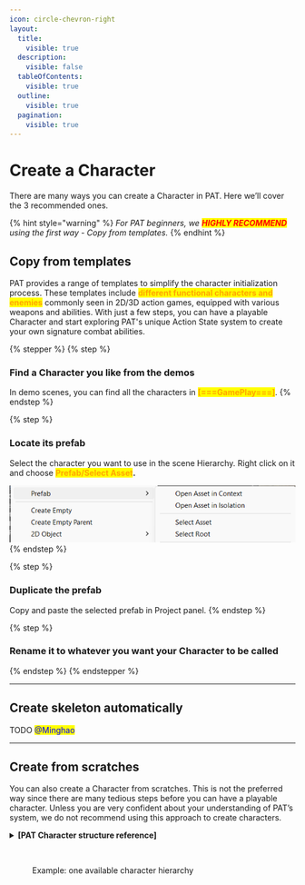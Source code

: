 ```yaml
---
icon: circle-chevron-right
layout:
  title:
    visible: true
  description:
    visible: false
  tableOfContents:
    visible: true
  outline:
    visible: true
  pagination:
    visible: true
---
```


# Create a Character

There are many ways you can create a Character in PAT. Here we’ll cover the 3 recommended ones.&#x20;

{% hint style="warning" %}
_For PAT beginners, we <mark style="color:red;">**HIGHLY RECOMMEND**</mark> using the first way - Copy from templates._
{% endhint %}

## Copy from templates

PAT provides a range of templates to simplify the character initialization process. These templates include <mark style="color:orange;">**different functional characters and enemies**</mark> commonly seen in 2D/3D action games, equipped with various weapons and abilities. With just a few steps, you can have a playable Character and start exploring PAT's unique Action State system to create your own signature combat abilities.

{% stepper %}
{% step %}
### Find a Character you like from the demos

In demo scenes, you can find all the characters in <mark style="color:orange;">**\[===GamePlay===]**</mark>.&#x20;
{% endstep %}

{% step %}
### Locate its prefab

Select the character you want to use in the scene Hierarchy. Right click on it and choose <mark style="color:orange;">**Prefab/Select Asset**</mark>**.**

<img src="../../.gitbook/assets/image (11).png" alt="" data-size="original">
{% endstep %}

{% step %}
### Duplicate the prefab

Copy and paste the selected prefab in Project panel.&#x20;
{% endstep %}

{% step %}
### Rename it to whatever you want your Character to be called


{% endstep %}
{% endstepper %}

***

## Create skeleton automatically

TODO <mark style="color:blue;">@Minghao</mark>

***

## Create from scratches

You can also create a Character from scratches. This is not the preferred way since there are many tedious steps before you can have a playable character. Unless you are very confident about your understanding of PAT’s system, we do not recommend using this approach to create characters.

<details>

<summary><strong>[PAT Character structure reference]</strong></summary>



**\[NewCharacter]**\
Add a Character component\
Add a Character Locomotion Base component\
Add a Locomotion Motor component corresponding to your game type\
Add a capsule collider or any other components required by your Motor

* **MoveSets**
  * **LocomotionSet**\
    Use LocomotionSet Prefab here
  * **NewMoveSet**\
    Add a Move Set component
    *   **New Action 1**\
        Add an Action State component

        Add multiple Modifier components you want to define your action behavior
    * **New Action 2**
    * ...
* **ModelContainer**
  * **Character Model**
*   **Hurt Box**\
    Add a Effect Receive Box component

    Add a Box Collider component

    Add a Rigidbody component

</details>

<figure><img src="https://lh7-rt.googleusercontent.com/docsz/AD_4nXfEl2bY5ibu3dQ1i7_DmAh9Y1guq6aDkOgPrH4kTO2MzLBYQT21QsUuec5srI9-lRkUOuUIKRWvBwL12vLmtbgOTsHPFlj2tIuHuXf6LjD0jitMidsG6Ar_LMrC5P49ksQCj2xs1OMyRMepqtFkE43xJdTS?key=p_nH-JdSTTyX01UFeuszxg" alt=""><figcaption><p>Example: one available character hierarchy</p></figcaption></figure>





